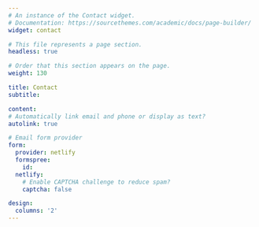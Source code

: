 ```yaml
---
# An instance of the Contact widget.
# Documentation: https://sourcethemes.com/academic/docs/page-builder/
widget: contact

# This file represents a page section.
headless: true

# Order that this section appears on the page.
weight: 130

title: Contact
subtitle:

content:
# Automatically link email and phone or display as text?
autolink: true

# Email form provider
form:
  provider: netlify
  formspree:
    id:
  netlify:
    # Enable CAPTCHA challenge to reduce spam?
    captcha: false

design:
  columns: '2'
---
```

